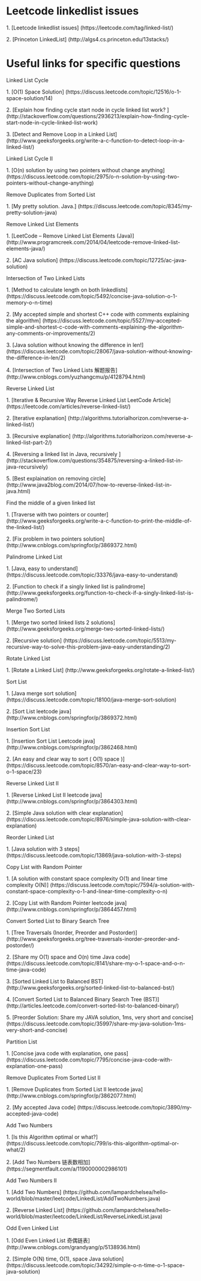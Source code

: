 # Leetcode linkedlist issues
<p>1. [Leetcode linkedlist issues] (https://leetcode.com/tag/linked-list/)
<p>2. [Princeton LinkedList] (http://algs4.cs.princeton.edu/13stacks/)

# Useful links for specific questions
<p>Linked List Cycle
<p>1. [O(1) Space Solution] (https://discuss.leetcode.com/topic/12516/o-1-space-solution/14)
<p>2. [Explain how finding cycle start node in cycle linked list work?
] (http://stackoverflow.com/questions/2936213/explain-how-finding-cycle-start-node-in-cycle-linked-list-work)
<p>3. [Detect and Remove Loop in a Linked List] (http://www.geeksforgeeks.org/write-a-c-function-to-detect-loop-in-a-linked-list/)

<p>Linked List Cycle II
<p>1. [O(n) solution by using two pointers without change anything] (https://discuss.leetcode.com/topic/2975/o-n-solution-by-using-two-pointers-without-change-anything)

<p>Remove Duplicates from Sorted List
<p>1. [My pretty solution. Java.] (https://discuss.leetcode.com/topic/8345/my-pretty-solution-java)

<p>Remove Linked List Elements
<p>1. [LeetCode – Remove Linked List Elements (Java)] (http://www.programcreek.com/2014/04/leetcode-remove-linked-list-elements-java/)
<p>2. [AC Java solution] (https://discuss.leetcode.com/topic/12725/ac-java-solution)

<p>Intersection of Two Linked Lists
<p>1. [Method to calculate length on both linkedlists] (https://discuss.leetcode.com/topic/5492/concise-java-solution-o-1-memory-o-n-time)
<p>2. [My accepted simple and shortest C++ code with comments explaining the algorithm] (https://discuss.leetcode.com/topic/5527/my-accepted-simple-and-shortest-c-code-with-comments-explaining-the-algorithm-any-comments-or-improvements/2)
<p>3. [Java solution without knowing the difference in len!] (https://discuss.leetcode.com/topic/28067/java-solution-without-knowing-the-difference-in-len/2)
<p>4. [Intersection of Two Linked Lists 解题报告] (http://www.cnblogs.com/yuzhangcmu/p/4128794.html)

<p>Reverse Linked List
<p>1. [Iterative & Recursive Way Reverse Linked List LeetCode Article] (https://leetcode.com/articles/reverse-linked-list/)
<p>2. [Iterative explanation] (http://algorithms.tutorialhorizon.com/reverse-a-linked-list/)
<p>3. [Recursive explanation] (http://algorithms.tutorialhorizon.com/reverse-a-linked-list-part-2/)
<p>4. [Reversing a linked list in Java, recursively
] (http://stackoverflow.com/questions/354875/reversing-a-linked-list-in-java-recursively)
<p>5. [Best explaination on removing circle] (http://www.java2blog.com/2014/07/how-to-reverse-linked-list-in-java.html)

<p>Find the middle of a given linked list
<p>1. [Traverse with two pointers or counter] (http://www.geeksforgeeks.org/write-a-c-function-to-print-the-middle-of-the-linked-list/)
<p>2. [Fix problem in two pointers solution] (http://www.cnblogs.com/springfor/p/3869372.html)

<p>Palindrome Linked List
<p>1. [Java, easy to understand] (https://discuss.leetcode.com/topic/33376/java-easy-to-understand)
<p>2. [Function to check if a singly linked list is palindrome] (http://www.geeksforgeeks.org/function-to-check-if-a-singly-linked-list-is-palindrome/)

<p>Merge Two Sorted Lists
<p>1. [Merge two sorted linked lists 2 solutions] (http://www.geeksforgeeks.org/merge-two-sorted-linked-lists/)
<p>2. [Recursive solution] (https://discuss.leetcode.com/topic/5513/my-recursive-way-to-solve-this-problem-java-easy-understanding/2)

<P>Rotate Linked List
<p>1. [Rotate a Linked List] (http://www.geeksforgeeks.org/rotate-a-linked-list/)

<p>Sort List
<p>1. [Java merge sort solution] (https://discuss.leetcode.com/topic/18100/java-merge-sort-solution)
<p>2. [Sort List leetcode java] (http://www.cnblogs.com/springfor/p/3869372.html)

<p>Insertion Sort List
<p>1. [Insertion Sort List Leetcode java] (http://www.cnblogs.com/springfor/p/3862468.html)
<p>2. [An easy and clear way to sort ( O(1) space )] (https://discuss.leetcode.com/topic/8570/an-easy-and-clear-way-to-sort-o-1-space/23)

<p>Reverse Linked List II
<p>1. [Reverse Linked List II leetcode java] (http://www.cnblogs.com/springfor/p/3864303.html)
<p>2. [Simple Java solution with clear explanation] (https://discuss.leetcode.com/topic/8976/simple-java-solution-with-clear-explanation)

<p>Reorder Linked List
<p>1. [Java solution with 3 steps] (https://discuss.leetcode.com/topic/13869/java-solution-with-3-steps)

<p>Copy List with Random Pointer
<p>1. [A solution with constant space complexity O(1) and linear time complexity O(N)] (https://discuss.leetcode.com/topic/7594/a-solution-with-constant-space-complexity-o-1-and-linear-time-complexity-o-n)
<p>2. [Copy List with Random Pointer leetcode java] (http://www.cnblogs.com/springfor/p/3864457.html)

<p>Convert Sorted List to Binary Search Tree
<p>1. [Tree Traversals (Inorder, Preorder and Postorder)] (http://www.geeksforgeeks.org/tree-traversals-inorder-preorder-and-postorder/)
<p>2. [Share my O(1) space and O(n) time Java code] (https://discuss.leetcode.com/topic/8141/share-my-o-1-space-and-o-n-time-java-code)
<p>3. [Sorted Linked List to Balanced BST] (http://www.geeksforgeeks.org/sorted-linked-list-to-balanced-bst/)
<p>4. [Convert Sorted List to Balanced Binary Search Tree (BST)] (http://articles.leetcode.com/convert-sorted-list-to-balanced-binary/)
<p>5. [Preorder Solution: Share my JAVA solution, 1ms, very short and concise] (https://discuss.leetcode.com/topic/35997/share-my-java-solution-1ms-very-short-and-concise)

<p>Partition List
<p>1. [Concise java code with explanation, one pass] (https://discuss.leetcode.com/topic/7795/concise-java-code-with-explanation-one-pass)

<p>Remove Duplicates From Sorted List II
<p>1. [Remove Duplicates from Sorted List II leetcode java] (http://www.cnblogs.com/springfor/p/3862077.html)
<p>2. [My accepted Java code] (https://discuss.leetcode.com/topic/3890/my-accepted-java-code)

<p>Add Two Numbers
<p>1. [Is this Algorithm optimal or what?] (https://discuss.leetcode.com/topic/799/is-this-algorithm-optimal-or-what/2)
<p>2. [Add Two Numbers 链表数相加] (https://segmentfault.com/a/1190000002986101)

<p>Add Two Numbers II
<p>1. [Add Two Numbers] (https://github.com/lampardchelsea/hello-world/blob/master/leetcode/LinkedList/AddTwoNumbers.java)
<p>2. [Reverse Linked List] (https://github.com/lampardchelsea/hello-world/blob/master/leetcode/LinkedList/ReverseLinkedList.java)

<p>Odd Even Linked List
<p>1. [Odd Even Linked List 奇偶链表] (http://www.cnblogs.com/grandyang/p/5138936.html)
<p>2. [Simple O(N) time, O(1), space Java solution] (https://discuss.leetcode.com/topic/34292/simple-o-n-time-o-1-space-java-solution)






